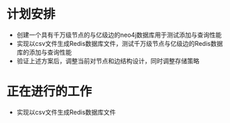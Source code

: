 # 计划安排

+ 创建一个具有千万级节点的与亿级边的neo4j数据库用于测试添加与查询性能
+ 实现以csv文件生成Redis数据库文件，测试千万级节点与亿级边的Redis数据库的添加与查询性能
+ 验证上述方案后，调整当前对节点和边结构设计，同时调整存储策略

# 正在进行的工作


+ 实现以csv文件生成Redis数据库文件
